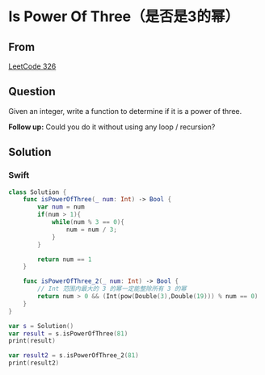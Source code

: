 # Is Power Of Three（是否是3的幂）





## From

[LeetCode 326](https://leetcode.com/problems/power-of-three/description/)





## Question

Given an integer, write a function to determine if it is a power of three.

**Follow up:**
Could you do it without using any loop / recursion?




## Solution  



### Swift

```swift
class Solution {
    func isPowerOfThree(_ num: Int) -> Bool {
        var num = num
        if(num > 1){
            while(num % 3 == 0){
                num = num / 3;
            }
        }

        return num == 1
    }

    func isPowerOfThree_2(_ num: Int) -> Bool {
        // Int 范围内最大的 3 的幂一定能整除所有 3 的幂
        return num > 0 && (Int(pow(Double(3),Double(19))) % num == 0)
    }
}

var s = Solution()
var result = s.isPowerOfThree(81)
print(result)

var result2 = s.isPowerOfThree_2(81)
print(result2)
```


